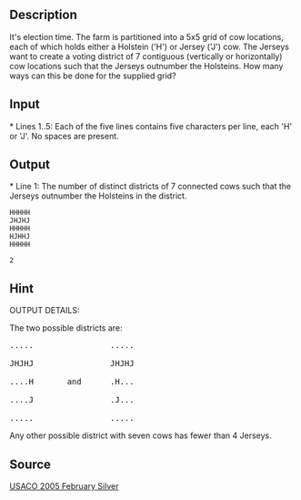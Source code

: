 <h2>Description</h2><p>It's election time. The farm is partitioned into a 5x5 grid of cow locations, each of which holds either a Holstein ('H') or Jersey ('J') cow.  The Jerseys want to create a voting district of 7 contiguous (vertically or horizontally) cow locations such that the Jerseys outnumber the Holsteins. How many ways can this be done for the supplied grid?</p><h2>Input</h2><p>* Lines 1..5: Each of the five lines contains five characters per line, each 'H' or 'J'.  No spaces are present.</p><h2>Output</h2><p>* Line 1: The number of distinct districts of 7 connected cows such that the Jerseys outnumber the Holsteins in the district.</p><pre><code class="language-input1">HHHHH
JHJHJ
HHHHH
HJHHJ
HHHHH</code></pre><pre><code class="language-output1">2</code></pre><h2>Hint</h2><p>OUTPUT DETAILS:
</p>The two possible districts are:
<pre>.....                .....
<br>JHJHJ                JHJHJ
<br>....H       and      .H...
<br>....J                .J...
<br>.....                .....</pre><p>
</p>Any other possible district with seven cows has fewer than 4 Jerseys.<h2>Source</h2><a href="searchproblem?field=source&amp;key=USACO+2005+February+Silver">USACO 2005 February Silver</a>
